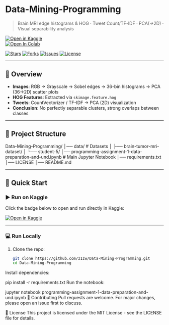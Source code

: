 # Data-Mining-Programming

> Brain MRI edge histograms & HOG · Tweet Count/TF-IDF · PCA(→2D) · Visual separability analysis  

[![Open in Kaggle](https://kaggle.com/static/images/open-in-kaggle.svg)](https://www.kaggle.com/code/z1zw/programming-assignment-1-data-preparation-and-und)  
[![Open In Colab](https://colab.research.google.com/assets/colab-badge.svg)](https://colab.research.google.com/github/z1zw/Data-Mining-Programming/blob/main/programming-assignment-1-data-preparation-and-und.ipynb)  

[![Stars](https://img.shields.io/github/stars/z1zw/Data-Mining-Programming?style=flat-square)](https://github.com/z1zw/Data-Mining-Programming/stargazers)
[![Forks](https://img.shields.io/github/forks/z1zw/Data-Mining-Programming?style=flat-square)](https://github.com/z1zw/Data-Mining-Programming/network/members)
[![Issues](https://img.shields.io/github/issues/z1zw/Data-Mining-Programming?style=flat-square)](https://github.com/z1zw/Data-Mining-Programming/issues)
[![License](https://img.shields.io/badge/license-MIT-green.svg?style=flat-square)](LICENSE)

---

## 📖 Overview
- **Images**: RGB → Grayscale → Sobel edges → 36-bin histograms → PCA (36→2D) scatter plots  
- **HOG Features**: Extracted via `skimage.feature.hog`  
- **Tweets**: CountVectorizer / TF-IDF → PCA (2D) visualization  
- **Conclusion**: No perfectly separable clusters, strong overlaps between classes  

---

## 📂 Project Structure
Data-Mining-Programming/
│── data/ # Datasets
│ ├── brain-tumor-mri-dataset/
│ └── student-5/
│── programming-assignment-1-data-preparation-and-und.ipynb # Main Jupyter Notebook
│── requirements.txt
│── LICENSE
│── README.md


---

## 🚀 Quick Start

### ▶️ Run on Kaggle
Click the badge below to open and run directly in Kaggle:  

[![Open in Kaggle]([https://kaggle.com/static/images/open-in-kaggle.svg)](https://www.kaggle.com/code/z1zw/programming-assignment-1-data-preparation-and-und](https://www.kaggle.com/code/firstbuildzw/programming-assignment-1-data-preparation-and-und))

---

### 💻 Run Locally
1. Clone the repo:
   ```bash
   git clone https://github.com/z1zw/Data-Mining-Programming.git
   cd Data-Mining-Programming
Install dependencies:

pip install -r requirements.txt
Run the notebook:

jupyter notebook programming-assignment-1-data-preparation-and-und.ipynb
🤝 Contributing
Pull requests are welcome. For major changes, please open an issue first to discuss.

📜 License
This project is licensed under the MIT License - see the LICENSE file for details.
